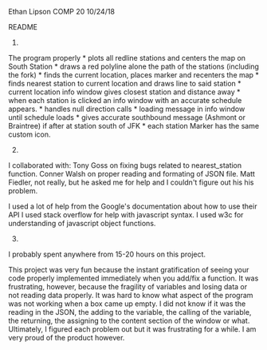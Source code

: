 Ethan Lipson
COMP 20
10/24/18

README

1)
The program properly 
	* plots all redline stations and centers the map on South Station
	* draws a red polyline alone the path of the stations (including the fork)
	* finds the current location, places marker and recenters the map
	* finds nearest station to current location and draws line to said station
	* current location info window gives closest station and distance away
	* when each station is clicked an info window with an accurate schedule appears.
	* handles null direction calls
	* loading message in info window until schedule loads
	* gives accurate southbound message (Ashmont or Braintree) if after at station 
	  south of JFK
	* each station Marker has the same custom icon.

2)
I collaborated with: 
	Tony Goss on fixing bugs related to nearest_station function.
	Conner Walsh on proper reading and formating of JSON file.
	Matt Fiedler, not really, but he asked me for help and I couldn't figure out his
		his problem.

I used a lot of help from the Google's documentation about how to use their API
I used stack overflow for help with javascript syntax.
I used w3c for understanding of javascript object functions.

3)
I probably spent anywhere from 15-20 hours on this project.

This project was very fun because the instant gratification of seeing your code 
properly implemented immediately when you add/fix a function. It was frustrating, 
however, because the fragility of variables and losing data or not reading data
properly. It was hard to know what aspect of the program was not working when a
box came up empty. I did not know if it was the reading in the JSON, the adding to
the variable, the calling of the variable, the returning, the assigning to the 
content section of the window or what. Ultimately, I figured each problem out but
it was frustrating for a while. I am very proud of the product however.